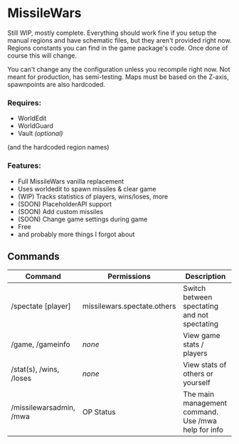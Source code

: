 # MissileWars

Still WIP, mostly complete. Everything should work fine if you setup the manual regions and have schematic files, but they aren't provided right now. Regions constants you can find in the game package's code. Once done of course this will change. 

You can't change any the configuration unless you recompile right now. Not meant for production, has semi-testing. Maps must be based on the Z-axis, spawnpoints are also hardcoded.

### Requires:
* WorldEdit
* WorldGuard
* Vault _(optional)_

(and the hardcoded region names)

### Features:
* Full MissileWars vanilla replacement
* Uses worldedit to spawn missiles & clear game
* (WIP) Tracks statistics of players, wins/loses, more
* (SOON) PlaceholderAPI support
* (SOON) Add custom missiles
* (SOON) Change game settings during game
* Free
* and probably more things I forgot about

## Commands
| Command                      | Permissions                | Description                                               |
|------------------------------|----------------------------|-----------------------------------------------------------|
| /spectate [player]           | missilewars.spectate.others| Switch between spectating and not spectating              |
| /game, /gameinfo             | _none_                     | View game stats / players                                 |
| /stat(s), /wins, /loses      | _none_                     | View stats of others or yourself                          |
| /missilewarsadmin, /mwa      | OP Status                  | The main management command. Use /mwa help for info       |

